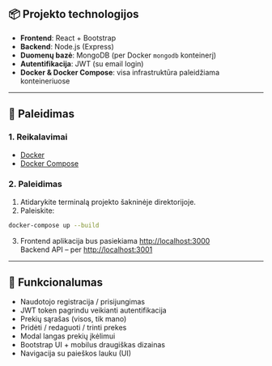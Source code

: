 ## 📦 Projekto technologijos

- **Frontend**: React + Bootstrap
- **Backend**: Node.js (Express)
- **Duomenų bazė**: MongoDB (per Docker `mongodb` konteinerį)
- **Autentifikacija**: JWT (su email login)
- **Docker & Docker Compose**: visa infrastruktūra paleidžiama konteineriuose

---

## 🚀 Paleidimas

### 1. Reikalavimai

- [Docker](https://www.docker.com/)
- [Docker Compose](https://docs.docker.com/compose/)

### 2. Paleidimas

1. Atidarykite terminalą projekto šakninėje direktorijoje.
2. Paleiskite:

```bash
docker-compose up --build
```

3. Frontend aplikacija bus pasiekiama [http://localhost:3000](http://localhost:3000)  
   Backend API – per [http://localhost:3001](http://localhost:3001)

---

## 🔑 Funkcionalumas

- Naudotojo registracija / prisijungimas
- JWT token pagrindu veikianti autentifikacija
- Prekių sąrašas (visos, tik mano)
- Pridėti / redaguoti / trinti prekes
- Modal langas prekių įkėlimui
- Bootstrap UI + mobilus draugiškas dizainas
- Navigacija su paieškos lauku (UI)
